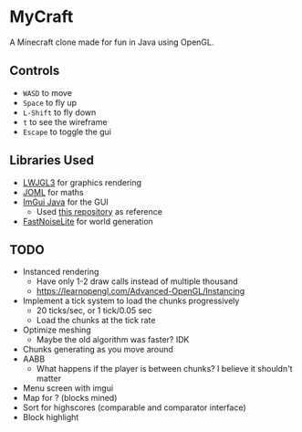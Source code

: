 # MyCraft
A Minecraft clone made for fun in Java using OpenGL.

Controls
-----
* `WASD` to move
* `Space` to fly up
* `L-Shift` to fly down
* `t` to see the wireframe
* `Escape` to toggle the gui

Libraries Used
-----
* [LWJGL3](https://github.com/LWJGL/lwjgl3) for graphics rendering
* [JOML](https://github.com/JOML-CI/JOML) for maths
* [ImGui Java](https://github.com/SpaiR/imgui-java) for the GUI
    * Used [this repository](https://github.com/Trolobezka/mwe-imgui-java) as reference
* [FastNoiseLite](https://github.com/Auburn/FastNoiseLite) for world generation

TODO
-----
* Instanced rendering
    * Have only 1-2 draw calls instead of multiple thousand
    * https://learnopengl.com/Advanced-OpenGL/Instancing
* Implement a tick system to load the chunks progressively
    * 20 ticks/sec, or 1 tick/0.05 sec
    * Load the chunks at the tick rate
* Optimize meshing
    * Maybe the old algorithm was faster? IDK
* Chunks generating as you move around
* AABB
    * What happens if the player is between chunks? I believe it shouldn't matter
* Menu screen with imgui
* Map for ? (blocks mined)
* Sort for highscores (comparable and comparator interface)
* Block highlight
